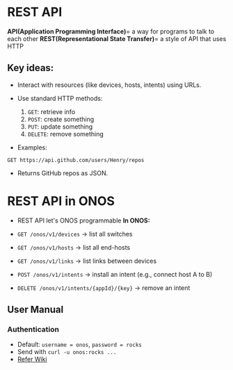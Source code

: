 # REST API 
**API(Application Programming Interface)**= a way for programs to talk to each other
**REST(Representational State Transfer)**= a style of API that uses HTTP

## Key ideas:
- Interact with resources (like devices, hosts, intents) using URLs.
- Use standard HTTP methods:
    1. `GET`: retrieve info
    2. `POST`: create something
    3. `PUT`: update something
    4. `DELETE`: remove something

- Examples:
```http
GET https://api.github.com/users/Henry/repos
```
- Returns GitHub repos as JSON.

# REST API in ONOS
- REST API let's ONOS programmable
**In ONOS:**
- `GET /onos/v1/devices` → list all switches

- `GET /onos/v1/hosts` → list all end-hosts

- `GET /onos/v1/links` → list links between devices

- `POST /onos/v1/intents` → install an intent (e.g., connect host A to B)

- `DELETE /onos/v1/intents/{appId}/{key}` → remove an intent

## User Manual
### Authentication
- Default: `username = onos`, `password = rocks`
- Send with `curl -u onos:rocks ...`
- [Refer Wiki](https://wiki.onosproject.org/display/ONOS/Appendix+B%3A+REST+API)